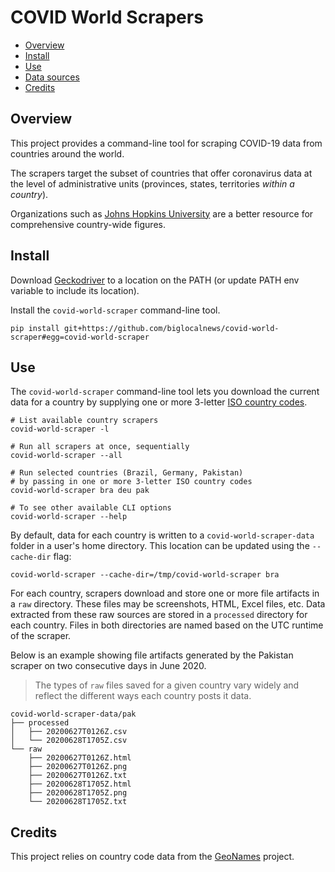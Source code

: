 # COVID World Scrapers

- [Overview](#overview)
- [Install](#install)
- [Use](#use)
- [Data sources](#data-sources)
- [Credits](#credits)

## Overview

This project provides a command-line tool for scraping COVID-19 data
from countries around the world.

The scrapers target the subset of countries that offer coronavirus data at the level
of administrative units (provinces, states, territories *within a country*).

Organizations such as [Johns Hopkins University][] are a better resource for
comprehensive country-wide figures.

[Johns Hopkins University]: https://coronavirus.jhu.edu/data

## Install

Download [Geckodriver](https://github.com/mozilla/geckodriver/releases) to a location on the PATH (or update PATH env variable to include its location).

Install the `covid-world-scraper` command-line tool.

```
pip install git+https://github.com/biglocalnews/covid-world-scraper#egg=covid-world-scraper
```

## Use

The `covid-world-scraper` command-line tool lets you download the
current data for a country by supplying one or more 3-letter [ISO country codes][].

[ISO country codes]: https://en.wikipedia.org/wiki/ISO_3166-1_alpha-3

```
# List available country scrapers
covid-world-scraper -l

# Run all scrapers at once, sequentially
covid-world-scraper --all

# Run selected countries (Brazil, Germany, Pakistan)
# by passing in one or more 3-letter ISO country codes
covid-world-scraper bra deu pak

# To see other available CLI options
covid-world-scraper --help
```

By default, data for each country is written to a `covid-world-scraper-data` folder
in a user's home directory. This location can be updated using the
`--cache-dir` flag:

```
covid-world-scraper --cache-dir=/tmp/covid-world-scraper bra
```

For each country, scrapers download and store one or more file artifacts in a `raw`
directory. These files may be screenshots, HTML, Excel files, etc. Data
extracted from these raw sources are stored in a `processed` directory
for each country. Files in both directories are named based on the
UTC runtime of the scraper.

Below is an example showing file artifacts generated by the Pakistan scraper
on two consecutive days in June 2020.

> The types of `raw` files saved for a given country vary
> widely and reflect the different ways each country posts it data.

```
covid-world-scraper-data/pak
├── processed
│   ├── 20200627T0126Z.csv
│   └── 20200628T1705Z.csv
└── raw
    ├── 20200627T0126Z.html
    ├── 20200627T0126Z.png
    ├── 20200627T0126Z.txt
    ├── 20200628T1705Z.html
    ├── 20200628T1705Z.png
    └── 20200628T1705Z.txt
```

## Credits

This project relies on country code data from the [GeoNames](https://www.geonames.org/) project.
